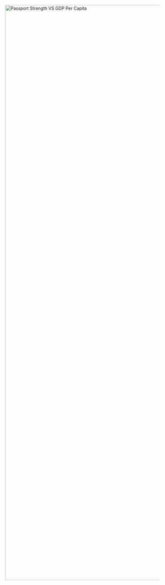 <img width="3000" height="1875" alt="Passport Strength VS GDP Per Capita" src="https://github.com/user-attachments/assets/7bcf7aae-bea4-4a07-92ad-25ec2f4c33d3" />
